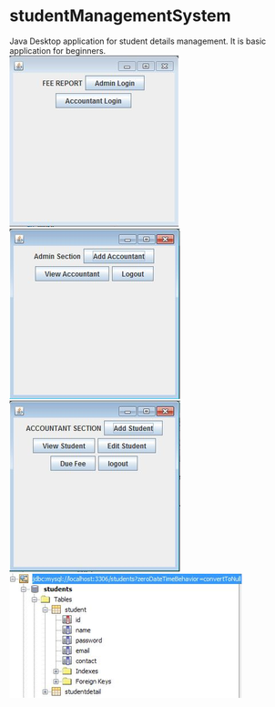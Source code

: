# studentManagementSystem
Java Desktop application for student details management. It is basic application for beginners.<br>
<img src="images/Screenshot1.JPG">
<img src="images/Screenshot2.JPG">
<img src="images/Screenshot3.JPG">
<img src="images/Screenshot4.JPG">

